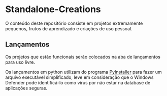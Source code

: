 # Standalone-Creations
O conteúdo deste repositório consiste em projetos extremamente pequenos, frutos de aprendizado e criações de uso pessoal.

## Lançamentos
Os projetos que estão funcionais serão colocados na aba de lançamentos para uso livre.

Os lançamentos em python utilizam do programa [PyInstaller](https://pyinstaller.org/en/stable/) para fazer um arquivo executável simplificado, leve em consideração que o Windows Defender pode identificá-lo como vírus por não estar na database de aplicações seguras.
